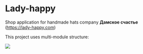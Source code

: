 # Lady-happy
Shop application for handmade hats company <b>Дамское счастье</b> (https://lady-happy.com)


This project uses multi-module structure: 

<img src="assets/modules/Lady+happy+modules.png" />
